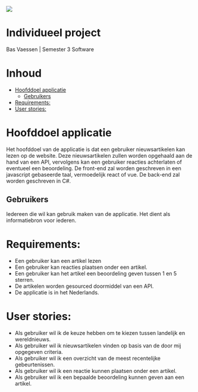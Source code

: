 ![](RackMultipart20220408-4-c54p4t_html_ffb1dd0639f22f75.jpg)

# Individueel project

Bas Vaessen | Semester 3 Software

# Inhoud
- [Hoofddoel applicatie](#hoofddoel-applicatie)
  * [Gebruikers](#gebruikers)
- [Requirements:](#requirements)
- [User stories:](#user-stories)

# Hoofddoel applicatie

Het hoofddoel van de applicatie is dat een gebruiker nieuwsartikelen kan lezen op de website. Deze nieuwsartikelen zullen worden opgehaald aan de hand van een API, vervolgens kan een gebruiker reacties achterlaten of eventueel een beoordeling. De front-end zal worden geschreven in een javascript gebaseerde taal, vermoedelijk react of vue. De back-end zal worden geschreven in C#.

## Gebruikers

Iedereen die wil kan gebruik maken van de applicatie. Het dient als informatiebron voor iederen.

# Requirements:

- Een gebruiker kan een artikel lezen
- Een gebruiker kan reacties plaatsen onder een artikel.
- Een gebruiker kan het artikel een beoordeling geven tussen 1 en 5 sterren.
- De artikelen worden gesourced doormiddel van een API.
- De applicatie is in het Nederlands.

# User stories:

- Als gebruiker wil ik de keuze hebben om te kiezen tussen landelijk en wereldnieuws.
- Als gebruiker wil ik nieuwsartikelen vinden op basis van de door mij opgegeven criteria.
- Als gebruiker wil ik een overzicht van de meest recentelijke gebeurtenissen.
- Als gebruiker wil ik een reactie kunnen plaatsen onder een artikel.
- Als gebruiker wil ik een bepaalde beoordeling kunnen geven aan een artikel.
